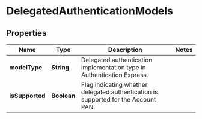 

# DelegatedAuthenticationModels


## Properties

| Name | Type | Description | Notes |
|------------ | ------------- | ------------- | -------------|
|**modelType** | **String** | Delegated authentication implementation type in Authentication Express. |  |
|**isSupported** | **Boolean** | Flag indicating whether delegated authentication is supported for the Account PAN. |  |



